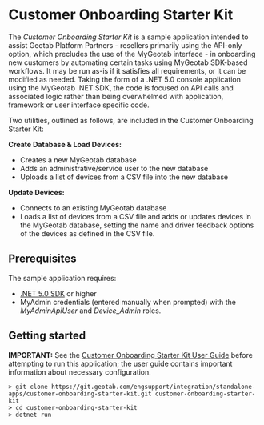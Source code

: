 # Customer Onboarding Starter Kit

The *Customer Onboarding Starter Kit* is a sample application intended to assist Geotab Platform Partners - resellers primarily using  the API-only option, which precludes the use of the MyGeotab interface - in onboarding new customers by automating certain tasks using MyGeotab SDK-based workflows.  It may be run as-is if it satisfies all requirements, or it can be modified as needed.  Taking the form of a .NET 5.0 console application using the MyGeotab .NET SDK, the code is focused on API calls and associated logic rather than being overwhelmed with application, framework or user interface specific code.

Two utilities, outlined as follows, are included in the Customer Onboarding Starter Kit:

**Create Database & Load Devices:**
- Creates a new MyGeotab database
- Adds an administrative/service user to the new database
- Uploads a list of devices from a CSV file into the new database

**Update Devices:**
- Connects to an existing MyGeotab database
- Loads a list of devices from a CSV file and adds or updates devices in the MyGeotab database, setting the name and driver feedback options of the devices as defined in the CSV file.

## Prerequisites

The sample application requires:

- [.NET 5.0 SDK](https://dotnet.microsoft.com/download) or higher
- MyAdmin credentials (entered manually when prompted) with the *MyAdminApiUser* and *Device_Admin* roles.

## Getting started

**IMPORTANT:**  See the [Customer Onboarding Starter Kit User Guide](https://docs.google.com/document/d/16Z9gHSgOjNJtSBVLngNPXQlgW2ikPWjXZRLkl8HAqHY) before attempting to run this application; the user guide contains important information about necessary configuration.

```shell
> git clone https://git.geotab.com/engsupport/integration/standalone-apps/customer-onboarding-starter-kit.git customer-onboarding-starter-kit
> cd customer-onboarding-starter-kit
> dotnet run
```